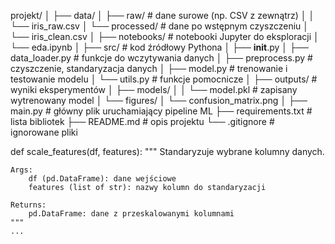 projekt/
│
├── data/
│   ├── raw/                # dane surowe (np. CSV z zewnątrz)
│   │   └── iris_raw.csv
│   └── processed/          # dane po wstępnym czyszczeniu
│       └── iris_clean.csv
│
├── notebooks/              # notebooki Jupyter do eksploracji
│   └── eda.ipynb
│
├── src/                    # kod źródłowy Pythona
│   ├── __init__.py
│   ├── data_loader.py      # funkcje do wczytywania danych
│   ├── preprocess.py       # czyszczenie, standaryzacja danych
│   ├── model.py            # trenowanie i testowanie modelu
│   └── utils.py            # funkcje pomocnicze
│
├── outputs/                # wyniki eksperymentów
│   ├── models/
│   │   └── model.pkl       # zapisany wytrenowany model
│   └── figures/
│       └── confusion_matrix.png
│
├── main.py                 # główny plik uruchamiający pipeline ML
├── requirements.txt        # lista bibliotek
├── README.md               # opis projektu
└── .gitignore              # ignorowane pliki


def scale_features(df, features):
    """
    Standaryzuje wybrane kolumny danych.

    Args:
        df (pd.DataFrame): dane wejściowe
        features (list of str): nazwy kolumn do standaryzacji

    Returns:
        pd.DataFrame: dane z przeskalowanymi kolumnami
    """
    ...